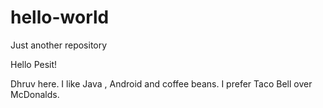 # hello-world
Just another repository

Hello Pesit!

Dhruv here. I like Java , Android and coffee beans.
I prefer Taco Bell over McDonalds.

